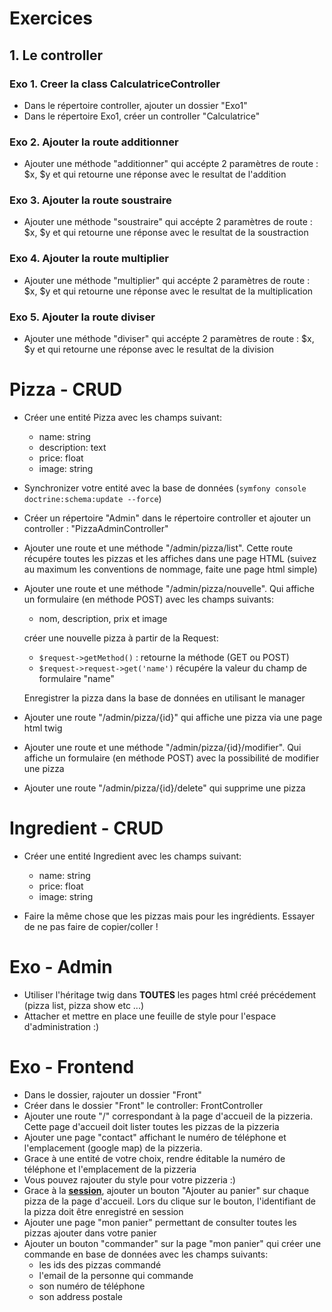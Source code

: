 # Exercices

## 1. Le controller

### Exo 1. Creer la class CalculatriceController

- Dans le répertoire controller, ajouter un dossier "Exo1"
- Dans le répertoire Exo1, créer un controller "Calculatrice"

### Exo 2. Ajouter la route additionner

- Ajouter une méthode "additionner" qui accépte 2 paramètres
  de route : $x, $y et qui retourne une réponse avec le
  resultat de l'addition

### Exo 3. Ajouter la route soustraire

- Ajouter une méthode "soustraire" qui accépte 2 paramètres
  de route : $x, $y et qui retourne une réponse avec le
  resultat de la soustraction

### Exo 4. Ajouter la route multiplier

- Ajouter une méthode "multiplier" qui accépte 2 paramètres
  de route : $x, $y et qui retourne une réponse avec le
  resultat de la multiplication

### Exo 5. Ajouter la route diviser

- Ajouter une méthode "diviser" qui accépte 2 paramètres
  de route : $x, $y et qui retourne une réponse avec le
  resultat de la division

# Pizza - CRUD

- Créer une entité Pizza avec les champs suivant:

  - name: string
  - description: text
  - price: float
  - image: string

- Synchronizer votre entité avec la base de données
  (`symfony console doctrine:schema:update --force`)

- Créer un répertoire "Admin" dans le répertoire
  controller et ajouter un controller : "PizzaAdminController"

- Ajouter une route et une méthode "/admin/pizza/list". Cette
  route récupére toutes les pizzas et les affiches dans une
  page HTML (suivez au maximum les conventions de nommage, faite
  une page html simple)

- Ajouter une route et une méthode "/admin/pizza/nouvelle". Qui
  affiche un formulaire (en méthode POST) avec les champs suivants:

  - nom, description, prix et image

  créer une nouvelle pizza à partir de la Request:

  - `$request->getMethod()` : retourne la méthode (GET ou POST)
  - `$request->request->get('name')` récupére la valeur du champ
    de formulaire "name"

  Enregistrer la pizza dans la base de données en utilisant
  le manager

- Ajouter une route "/admin/pizza/{id}" qui affiche une pizza
  via une page html twig

- Ajouter une route et une méthode "/admin/pizza/{id}/modifier". Qui
  affiche un formulaire (en méthode POST) avec la possibilité de modifier
  une pizza

- Ajouter une route "/admin/pizza/{id}/delete" qui supprime
  une pizza

# Ingredient - CRUD

- Créer une entité Ingredient avec les champs suivant:

  - name: string
  - price: float
  - image: string

- Faire la même chose que les pizzas mais pour les ingrédients.
  Essayer de ne pas faire de copier/coller !

# Exo - Admin

- Utiliser l'héritage twig dans **TOUTES** les pages
  html créé précédement (pizza list, pizza show etc ...)
- Attacher et mettre en place une feuille de style
  pour l'espace d'administration :)

# Exo - Frontend

- Dans le dossier, rajouter un dossier "Front"
- Créer dans le dossier "Front" le controller: FrontController
- Ajouter une route "/" correspondant à la page d'accueil
  de la pizzeria.
  Cette page d'accueil doit lister toutes les pizzas de la pizzeria
- Ajouter une page "contact" affichant le numéro de téléphone
  et l'emplacement (google map) de la pizzeria.
- Grace à une entité de votre choix, rendre éditable la numéro
  de téléphone et l'emplacement de la pizzeria
- Vous pouvez rajouter du style pour votre pizzeria :)
- Grace à la [**session**](https://symfony.com/doc/current/session.html),
  ajouter un bouton "Ajouter au panier" sur chaque pizza
  de la page d'accueil. Lors du clique sur le bouton,
  l'identifiant de la pizza doit être enregistré en session
- Ajouter une page "mon panier" permettant de consulter toutes
  les pizzas ajouter dans votre panier
- Ajouter un bouton "commander" sur la page "mon panier" qui
  créer une commande en base de données avec les champs suivants:
  - les ids des pizzas commandé
  - l'email de la personne qui commande
  - son numéro de téléphone
  - son address postale
